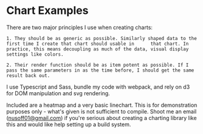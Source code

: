 # Chart Examples

There are two major principles I use when creating charts:
 
    1. They should be as generic as possible. Similarly shaped data to the first time I create that chart should usable in      that chart. In practice, this means decoupling as much of the data, visual display settings like colors.

    2. Their render function should be as item potent as possible. If I pass the same parameters in as the time before, I should get the same result back out.
   


I use Typescript and Sass, bundle my code with webpack, and rely on d3 for DOM manipulation and svg rendering.


Included are a heatmap and a very basic linechart. This is for demonstration purposes only - what's given is not sufficient to compile. Shoot me an email (nusoff01@gmail.com) if you're serious about creating a charting library like this and would like help setting up a build system.
